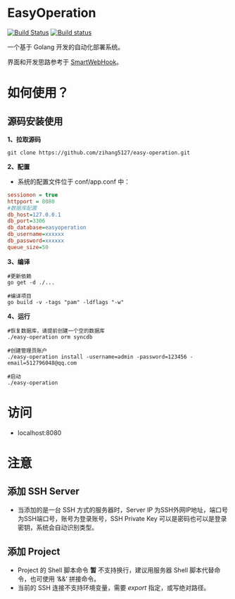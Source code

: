 # EasyOperation

[![Build Status](https://travis-ci.org/zihang5127/easy-operation.svg?branch=master)](https://travis-ci.org/zihang5127/easy-operation)
[![Build status](https://ci.appveyor.com/api/projects/status/tpm2k23umrqri2dd/branch/master?svg=true)](https://ci.appveyor.com/project/zihang5127/easy-operation/branch/master)

一个基于 Golang 开发的自动化部署系统。

界面和开发思路参考于 [SmartWebHook](https://github.com/lifei6671/go-git-webhook.git)。

# 如何使用？


## 源码安装使用

**1、拉取源码**

```
git clone https://github.com/zihang5127/easy-operation.git
``` 

**2、配置**

- 系统的配置文件位于 conf/app.conf 中：

```ini
sessionon = true
httpport = 8080
#数据库配置
db_host=127.0.0.1
db_port=3306
db_database=easyoperation
db_username=xxxxxx
db_password=xxxxxx
queue_size=50
```


**3、编译**

```
#更新依赖
go get -d ./...

#编译项目
go build -v -tags "pam" -ldflags "-w"
```


**4、运行**

```
#恢复数据库，请提前创建一个空的数据库
./easy-operation orm syncdb

#创建管理员账户
./easy-operation install -username=admin -password=123456 -email=512796048@qq.com

#启动
./easy-operation
```
# 访问

- localhost:8080

# 注意

## 添加 SSH Server

- 当添加的是一台 SSH 方式的服务器时，Server IP 为SSH外网IP地址，端口号为SSH端口号，账号为登录账号，SSH Private Key 可以是密码也可以是登录密钥，系统会自动识别类型。

## 添加 Project

- Project 的 Shell 脚本命令 **暂** 不支持换行，建议用服务器 Shell 脚本代替命令，也可使用 ‘&&’ 拼接命令。
- 当前的 SSH 连接不支持环境变量，需要 *export* 指定，或写绝对路径。
